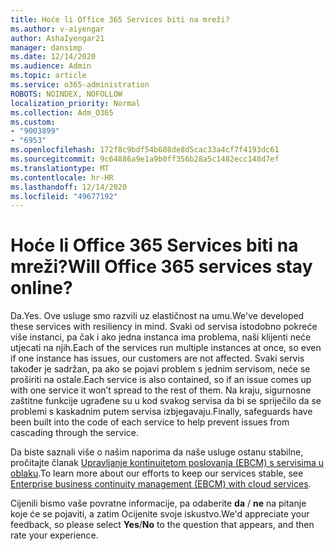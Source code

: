 ```yaml
---
title: Hoće li Office 365 Services biti na mreži?
ms.author: v-aiyengar
author: AshaIyengar21
manager: dansimp
ms.date: 12/14/2020
ms.audience: Admin
ms.topic: article
ms.service: o365-administration
ROBOTS: NOINDEX, NOFOLLOW
localization_priority: Normal
ms.collection: Adm_O365
ms.custom:
- "9003899"
- "6953"
ms.openlocfilehash: 172f8c9bdf54b608de8d5cac33a4cf7f4193dc61
ms.sourcegitcommit: 9c64886a9e1a9b0ff356b28a5c1482ecc148d7ef
ms.translationtype: MT
ms.contentlocale: hr-HR
ms.lasthandoff: 12/14/2020
ms.locfileid: "49677192"
---
```

# <a name="will-office-365-services-stay-online"></a><span data-ttu-id="7681e-102">Hoće li Office 365 Services biti na mreži?</span><span class="sxs-lookup"><span data-stu-id="7681e-102">Will Office 365 services stay online?</span></span>

<span data-ttu-id="7681e-103">Da.</span><span class="sxs-lookup"><span data-stu-id="7681e-103">Yes.</span></span> <span data-ttu-id="7681e-104">Ove usluge smo razvili uz elastičnost na umu.</span><span class="sxs-lookup"><span data-stu-id="7681e-104">We've developed these services with resiliency in mind.</span></span> <span data-ttu-id="7681e-105">Svaki od servisa istodobno pokreće više instanci, pa čak i ako jedna instanca ima problema, naši klijenti neće utjecati na njih.</span><span class="sxs-lookup"><span data-stu-id="7681e-105">Each of the services run multiple instances at once, so even if one instance has issues, our customers are not affected.</span></span> <span data-ttu-id="7681e-106">Svaki servis također je sadržan, pa ako se pojavi problem s jednim servisom, neće se proširiti na ostale.</span><span class="sxs-lookup"><span data-stu-id="7681e-106">Each service is also contained, so if an issue comes up with one service it won’t spread to the rest of them.</span></span> <span data-ttu-id="7681e-107">Na kraju, sigurnosne zaštitne funkcije ugrađene su u kod svakog servisa da bi se spriječilo da se problemi s kaskadnim putem servisa izbjegavaju.</span><span class="sxs-lookup"><span data-stu-id="7681e-107">Finally, safeguards have been built into the code of each service to help prevent issues from cascading through the service.</span></span>

<span data-ttu-id="7681e-108">Da biste saznali više o našim naporima da naše usluge ostanu stabilne, pročitajte članak [Upravljanje kontinuitetom poslovanja (EBCM) s servisima u oblaku](https://go.microsoft.com/fwlink/?linkid=2124377).</span><span class="sxs-lookup"><span data-stu-id="7681e-108">To learn more about our efforts to keep our services stable, see [Enterprise business continuity management (EBCM) with cloud services](https://go.microsoft.com/fwlink/?linkid=2124377).</span></span>

<span data-ttu-id="7681e-109">Cijenili bismo vaše povratne informacije, pa odaberite **da** / **ne** na pitanje koje će se pojaviti, a zatim Ocijenite svoje iskustvo.</span><span class="sxs-lookup"><span data-stu-id="7681e-109">We'd appreciate your feedback, so please select **Yes**/**No** to the question that appears, and then rate your experience.</span></span>